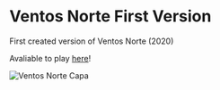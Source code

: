 # Ventos Norte First Version
First created version of Ventos Norte (2020)

Avaliable to play [here](https://samuellh12.itch.io/ventos-norte)!

![Ventos Norte Capa](https://img.itch.zone/aW1nLzY1NDQwMTYucG5n/315x250%23c/SsaJL1.png)
